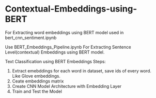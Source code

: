 # Contextual-Embeddings-using-BERT

For Extracting word embeddings using BERT model used in bert_cnn_sentiment.ipynb

 Use BERT_Embeddings_Pipeline.ipynb For Extracting Sentence Level(contextual) Embeddings using BERT model.

Text Classification using BERT Embeddings Steps:
1. Extract emebddings for each word in dataset, save ids of every word. Like Glove embeddings.
2. Ceate embeddings matrix
3. Create CNN Model Architecture with Embedding Layer
4. Train and Test the Model
